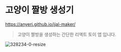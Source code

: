 # 고양이 짤방 생성기

https://anyeri.github.io/jjal-maker/

> 고양이 짤방을 생성하는 간단한 리액트 토이 앱 입니다.

![328234-0-resize](https://user-images.githubusercontent.com/3839771/149098995-0b89419a-58fb-494a-ade3-27aae5342553.gif)
